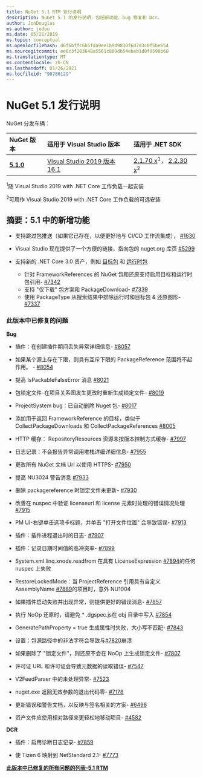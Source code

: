 ```yaml
---
title: NuGet 5.1 RTM 发行说明
description: NuGet 5.1 的发行说明，包括新功能、bug 修复和 Dcr。
author: JonDouglas
ms.author: jodou
ms.date: 05/21/2019
ms.topic: conceptual
ms.openlocfilehash: d6f6bffc6b5fda9ee1b9d9830f6d7d3c0f5be654
ms.sourcegitcommit: ee6c3f203648a5561c809db54ebeb1d0f0598b68
ms.translationtype: MT
ms.contentlocale: zh-CN
ms.lasthandoff: 01/26/2021
ms.locfileid: "98780129"
---
```

# <a name="nuget-51-release-notes"></a>NuGet 5.1 发行说明

NuGet 分发车辆：

| NuGet 版本 | 适用于 Visual Studio 版本| 适用于 .NET SDK|
|:---|:---|:---|
| [**5.1.0**](https://nuget.org/downloads) | [Visual Studio 2019 版本 16.1](https://visualstudio.microsoft.com/downloads/) | [2.1.70 x](https://dotnet.microsoft.com/download/dotnet-core/2.1)<sup>1</sup>， [2.2.30 x](https://dotnet.microsoft.com/download/dotnet-core/2.2)<sup>2</sup> |

<sup>1</sup>随 Visual Studio 2019 with .NET Core 工作负载一起安装 

<sup>2</sup>可用作 Visual Studio 2019 with .NET Core 工作负载的可选安装

## <a name="summary-whats-new-in-51"></a>摘要：5.1 中的新增功能

* 支持跳过包推送（如果它已存在，以便更好地与 CI/CD 工作流集成）， [#1630](https://github.com/NuGet/Home/issues/1630#issuecomment-483461100)

* Visual Studio 现在提供了一个方便的链接，指向包的 nuget.org 库页 [#5299](https://github.com/NuGet/Home/issues/5299#issuecomment-494458510)

* 支持新的 .NET Core 3.0 资产，例如 [目标包](https://github.com/dotnet/cli/issues/10006) 和 [运行时包](https://github.com/dotnet/cli/issues/10007)
  * 针对 FrameworkReferences 的 NuGet 包和还原支持启用目标和运行时包引用- [#7342](https://github.com/NuGet/Home/issues/7342)
  * 支持 "仅下载" 包方案和 PackageDownload- [#7339](https://github.com/NuGet/Home/issues/7339)
  * 使用 PackageType 从搜索结果中排除运行时和目标包 & 还原图形- [#7337](https://github.com/NuGet/Home/issues/7337)

### <a name="issues-fixed-in-this-release"></a>此版本中已修复的问题

**Bug**

* 插件：在创建插件期间丢失异常详细信息- [#8057](https://github.com/NuGet/Home/issues/8057)

* 如果某个源上存在下限，则具有互斥下限的 PackageReference 范围将不起作用。 - [#8054](https://github.com/NuGet/Home/issues/8054)

* 提高 IsPackableFalseError 消息 [#8021](https://github.com/NuGet/Home/issues/8021)

* 包锁定文件-在项目关系图发生更改时重新生成锁定文件- [#8019](https://github.com/NuGet/Home/issues/8019)

* ProjectSystem bug：已自动删除 Nuget 包- [#8017](https://github.com/NuGet/Home/issues/8017)

* 添加用于返回 FrameworkReference 的目标，类似于 CollectPackageDownloads 和 CollectPackageReferences [#8005](https://github.com/NuGet/Home/issues/8005)

* HTTP 缓存： RepositoryResources 资源未按版本控制方式缓存- [#7997](https://github.com/NuGet/Home/issues/7997)

* 日志记录：不会报告异常调用堆栈详细详细信息- [#7955](https://github.com/NuGet/Home/issues/7955)

* 更改所有 NuGet 文档 Url 以使用 HTTPS- [#7950](https://github.com/NuGet/Home/issues/7950)

* 提高 NU3024 警告消息 [#7933](https://github.com/NuGet/Home/issues/7933)

* 删除 packagereference 时锁定文件未更新- [#7930](https://github.com/NuGet/Home/issues/7930)

* 改善在 nuspec 中验证 licenseurl 和 license 元素时处理的错误情况处理 [#7915](https://github.com/NuGet/Home/issues/7915)

* PM UI-右键单击选项卡标题，并单击 "打开文件位置" 会导致错误- [#7913](https://github.com/NuGet/Home/issues/7913)

* 插件：插件进程退出时的日志- [#7907](https://github.com/NuGet/Home/issues/7907)

* 插件：记录日期时间值的高冲突率- [#7899](https://github.com/NuGet/Home/issues/7899)

* System.xml.linq.xnode.readfrom 在具有 LicenseExpression [#7894](https://github.com/NuGet/Home/issues/7894)的任何 nuspec 上失败

* RestoreLockedMode：当 ProjectReference 引用具有自定义 AssemblyName [#7889](https://github.com/NuGet/Home/issues/7889)的项目时，意外 NU1004

* 如果插件启动失败并出现异常，则提供更好的错误消息- [#7857](https://github.com/NuGet/Home/issues/7857)

* 执行 NoOp 还原时，请避免 * .dgspec.js在 obj 目录中写入 [#7854](https://github.com/NuGet/Home/issues/7854)

* GeneratePathProperty = true 生成属性时失败，大小写不匹配- [#7843](https://github.com/NuGet/Home/issues/7843)

* 设置：包源路径中的非法字符会导致与[#7820](https://github.com/NuGet/Home/issues/7820)崩溃

* 如果删除了 "锁定文件"，则还原不会在 NoOp 上生成锁定文件- [#7807](https://github.com/NuGet/Home/issues/7807)

* 许可证 URL 和许可证会导致元数据的读取错误- [#7547](https://github.com/NuGet/Home/issues/7547)

* V2FeedParser 中的未处理异常- [#7523](https://github.com/NuGet/Home/issues/7523)

* nuget.exe 返回无效参数的退出代码零- [#7178](https://github.com/NuGet/Home/issues/7178)

* 更新错误和警告文档，以反映与签名相关的方案- [#6498](https://github.com/NuGet/Home/issues/6498)

* 资产文件应使用相对路径来更轻松地移动项目- [#4582](https://github.com/NuGet/Home/issues/4582)

**DCR**

* 插件：启用诊断日志记录- [#7859](https://github.com/NuGet/Home/issues/7859)

* 使 Tizen 6 映射到 NetStandard 2.1- [#7773](https://github.com/NuGet/Home/issues/7773)

**[此版本中已修复的所有问题的列表-5.1 RTM](https://github.com/nuget/home/issues?q=is%3Aissue+is%3Aclosed+milestone%3A%225.1")**
